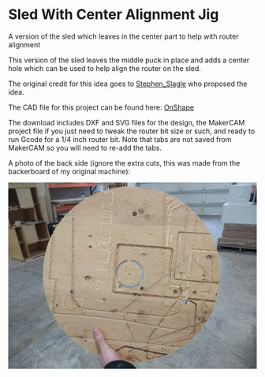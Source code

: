# Sled With Center Alignment Jig

A version of the sled which leaves in the center part to help with router alignment

This version of the sled leaves the middle puck in place and adds a center hole which can be used to help align the router on the sled.

The original credit for this idea goes to [Stephen_Slagle](https://forums.maslowcnc.com/t/centering-the-router-on-the-sled/3292) who proposed the idea.

The CAD file for this project can be found here: [OnShape](https://cad.onshape.com/documents/c48fcdcfe5cd17718dd1cf44/w/04c986bcebabe774aed1c2db/e/d430290e75e91849b75dd8de)

The download includes DXF and SVG files for the design, the MakerCAM project file if you just need to tweak the router bit size or such, and ready to run Gcode for a 1/4 inch router bit. Note that tabs are not saved from MakerCAM so you will need to re-add the tabs.

A photo of the back side (ignore the extra cuts, this was made from the backerboard of my original machine):

![Maslow sled with center alignment jig](https://raw.githubusercontent.com/MaslowCommunityGarden/Sled-With-Center-Alignment-Jig/master/sledwithalignmentguidebackside.jpg)
